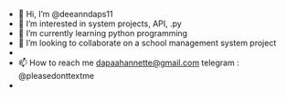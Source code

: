 - 👋 Hi, I’m @deeanndaps11
- 👀 I’m interested in system projects, API, .py
- 🌱 I’m currently learning python programming
- 💞️ I’m looking to collaborate on a school management system project
- 
- 📫 How to reach me dapaahannette@gmail.com    telegram : @pleasedonttextme
- 

<!---
deeanndaps11/deeanndaps11 is a ✨ special ✨ repository because its `README.md` (this file) appears on your GitHub profile.
You can click the Preview link to take a look at your changes.
--->
